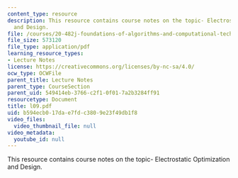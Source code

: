 ```yaml
---
content_type: resource
description: This resource contains course notes on the topic- Electrostatic Optimization
  and Design.
file: /courses/20-482j-foundations-of-algorithms-and-computational-techniques-in-systems-biology-spring-2006/b594ecb017dae7fdc3809e23f49db1f8_l09.pdf
file_size: 573120
file_type: application/pdf
learning_resource_types:
- Lecture Notes
license: https://creativecommons.org/licenses/by-nc-sa/4.0/
ocw_type: OCWFile
parent_title: Lecture Notes
parent_type: CourseSection
parent_uid: 549414eb-3766-c2f1-0f01-7a2b3284ff91
resourcetype: Document
title: l09.pdf
uid: b594ecb0-17da-e7fd-c380-9e23f49db1f8
video_files:
  video_thumbnail_file: null
video_metadata:
  youtube_id: null
---
```

This resource contains course notes on the topic- Electrostatic Optimization and Design.